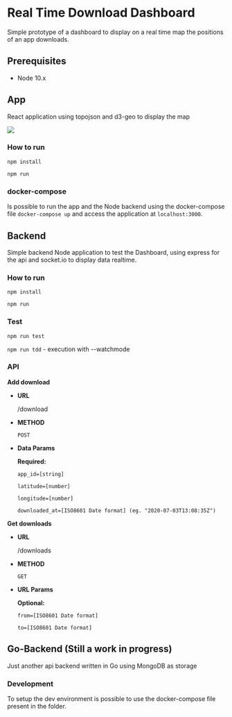 # Real Time Download Dashboard
Simple prototype of a dashboard to display on a real time map the positions of an app downloads.


## Prerequisites
- Node 10.x


## App
React application using topojson and d3-geo to display the map

![](https://i.ibb.co/xMVzb1z/dashboard.png)


### How to run

`npm install`

`npm run`

### docker-compose
Is possible to run the app and the Node backend using the docker-compose file `docker-compose up` and access the application at `localhost:3000`.


## Backend
Simple backend Node application to test the Dashboard, using express for the api and socket.io to display data realtime.

### How to run

`npm install`

`npm run`

### Test

`npm run test`

`npm run tdd` - execution with --watchmode

### API
**Add download**

* **URL**

  /download

* **METHOD**

  `POST`

* **Data Params**

  **Required:**
  
  `app_id=[string]`

  `latitude=[number]`

  `longitude=[number]`

  `downloaded_at=[ISO8601 Date format] (eg. "2020-07-03T13:08:35Z")`


**Get downloads**

* **URL**

  /downloads

* **METHOD**

  `GET`

* **URL Params**

  **Optional:**
  
  `from=[ISO8601 Date format]`

  `to=[ISO8601 Date format]`



## Go-Backend (Still a work in progress)
Just another api backend written in Go using MongoDB as storage

### Development
To setup the dev environment is possible to use the docker-compose file present in the folder.

